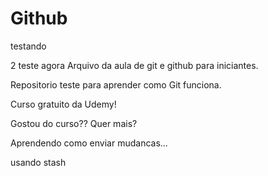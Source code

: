 # Github
testando

2 teste agora
Arquivo da aula de git e github para iniciantes.

Repositorio teste para aprender como Git funciona.

Curso gratuito da Udemy!

Gostou do curso?? Quer mais?

Aprendendo como enviar mudancas...

usando stash
